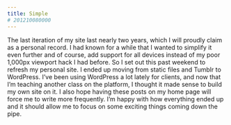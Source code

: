 ```yaml
---
title: Simple
# 201210080000
---
```

The last iteration of my site last nearly two years, which I will proudly claim as a personal record. I had known for a while that I wanted to simplify it even further and of course, add support for all devices instead of my poor 1,000px viewport hack I had before. So I set out this past weekend to refresh my personal site. I ended up moving from static files and Tumblr to WordPress. I’ve been using WordPress a lot lately for clients, and now that I’m teaching another class on the platform, I thought it made sense to build my own site on it. I also hope having these posts on my home page will force me to write more frequently. I’m happy with how everything ended up and it should allow me to focus on some exciting things coming down the pipe.